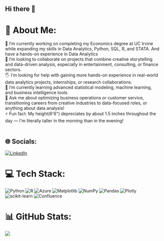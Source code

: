 ## Hi there 👋

# 💫 About Me:
🎥 I’m currently working on completing my Economics degree at UC Irvine while expanding my skills in Data Analytics, Python, SQL, R, and STATA. And have a hands-on experience in Data Analytics<br>🤝 I’m looking to collaborate on projects that combine creative storytelling and data-driven analysis, especially in entertainment, consulting, or finance sectors.<br>🖐️ I’m looking for help with gaining more hands-on experience in real-world data analytics projects, internships, or research collaborations.<br>🌱 I’m currently learning advanced statistical modeling, machine learning, and business intelligence tools.<br>💬 Ask me about optimizing business operations or customer service, transitioning careers from creative industries to data-focused roles, or anything about data analysis!<br>⚡ Fun fact: My height(6'6") depreciates by about 1.5 inches throughout the day — I'm literally taller in the morning than in the evening!<br><br>


## 🌐 Socials:
[![LinkedIn](https://img.shields.io/badge/LinkedIn-%230077B5.svg?logo=linkedin&logoColor=white)](https://linkedin.com/in/www.linkedin.com/in/nikolai-kaplunov-41532724a) 

# 💻 Tech Stack:
![Python](https://img.shields.io/badge/python-3670A0?style=for-the-badge&logo=python&logoColor=ffdd54) ![R](https://img.shields.io/badge/r-%23276DC3.svg?style=for-the-badge&logo=r&logoColor=white) ![Azure](https://img.shields.io/badge/azure-%230072C6.svg?style=for-the-badge&logo=microsoftazure&logoColor=white) ![Matplotlib](https://img.shields.io/badge/Matplotlib-%23ffffff.svg?style=for-the-badge&logo=Matplotlib&logoColor=black) ![NumPy](https://img.shields.io/badge/numpy-%23013243.svg?style=for-the-badge&logo=numpy&logoColor=white) ![Pandas](https://img.shields.io/badge/pandas-%23150458.svg?style=for-the-badge&logo=pandas&logoColor=white) ![Plotly](https://img.shields.io/badge/Plotly-%233F4F75.svg?style=for-the-badge&logo=plotly&logoColor=white) ![scikit-learn](https://img.shields.io/badge/scikit--learn-%23F7931E.svg?style=for-the-badge&logo=scikit-learn&logoColor=white) ![Confluence](https://img.shields.io/badge/confluence-%23172BF4.svg?style=for-the-badge&logo=confluence&logoColor=white)
# 📊 GitHub Stats:
![](https://nirzak-streak-stats.vercel.app/?user=nikaplunov&theme=dark&hide_border=false)
